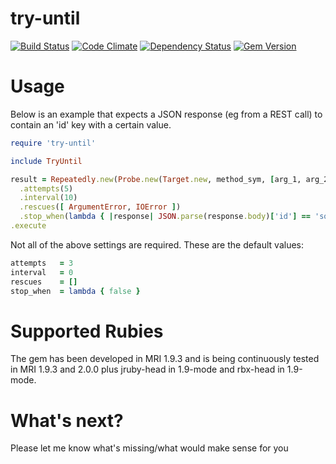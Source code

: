 try-until
=========

[![Build Status](https://travis-ci.org/mkrogemann/try-until.png)](https://travis-ci.org/mkrogemann/try-until)
[![Code Climate](https://codeclimate.com/github/mkrogemann/try-until.png)](https://codeclimate.com/github/mkrogemann/try-until)
[![Dependency Status](https://gemnasium.com/mkrogemann/try-until.png)](https://gemnasium.com/mkrogemann/try-until)
[![Gem Version](https://badge.fury.io/rb/try-until.png)](http://badge.fury.io/rb/try-until)

Usage
=====

Below is an example that expects a JSON response (eg from a REST call) to contain an 'id' key with a certain value.

```ruby
require 'try-until'

include TryUntil

result = Repeatedly.new(Probe.new(Target.new, method_sym, [arg_1, arg_2, ...]))
  .attempts(5)
  .interval(10)
  .rescues([ ArgumentError, IOError ])
  .stop_when(lambda { |response| JSON.parse(response.body)['id'] == 'some_id' })
.execute
```

Not all of the above settings are required. These are the default values:

```ruby
attempts   = 3
interval   = 0
rescues    = []
stop_when  = lambda { false }
```

Supported Rubies
================

The gem has been developed in MRI 1.9.3 and is being continuously tested in MRI 1.9.3 and 2.0.0 plus jruby-head in 1.9-mode and rbx-head in 1.9-mode.

What's next?
============

Please let me know what's missing/what would make sense for you